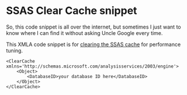 # SSAS Clear Cache snippet


So, this code snippet is all over the internet, but sometimes I just want to know where I can find it without asking Uncle Google every time.

This XMLA code snippet is for [clearing the SSAS cache](http://technet.microsoft.com/en-us/library/hh230974.aspx) for performance tuning.
<pre class="codewrap"><code>&lt;ClearCache xmlns='http://schemas.microsoft.com/analysisservices/2003/engine'&gt;
	&lt;Object&gt;
		&lt;DatabaseID&gt;your database ID here&lt;/DatabaseID&gt;
	&lt;/Object&gt;
&lt;/ClearCache&gt;
</code></pre> 
